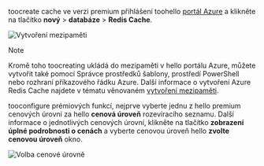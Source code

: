 toocreate cache ve verzi premium přihlášení toohello [portál Azure](https://portal.azure.com) a klikněte na tlačítko **nový** > **databáze** > **Redis Cache**.

![Vytvoření mezipaměti](media/redis-cache-premium-create/redis-cache-new-cache-menu.png)

> [!NOTE]
> Kromě toho toocreating ukládá do mezipaměti v hello portálu Azure, můžete vytvořit také pomocí Správce prostředků šablony, prostředí PowerShell nebo rozhraní příkazového řádku Azure. Další informace o vytvoření Azure Redis Cache najdete v tématu věnovaném [vytvoření mezipaměti](../articles/redis-cache/cache-dotnet-how-to-use-azure-redis-cache.md#create-a-cache).
> 
> 

tooconfigure prémiových funkcí, nejprve vyberte jednu z hello premium cenových úrovní za hello **cenová úroveň** rozevíracího seznamu. Další informace o jednotlivých cenových úrovní, klikněte na tlačítko **zobrazení úplné podrobnosti o cenách** a vyberte cenovou úroveň hello **zvolte cenovou úroveň** okno.

![Volba cenové úrovně](media/redis-cache-premium-create/redis-cache-premium-pricing-tier.png)

